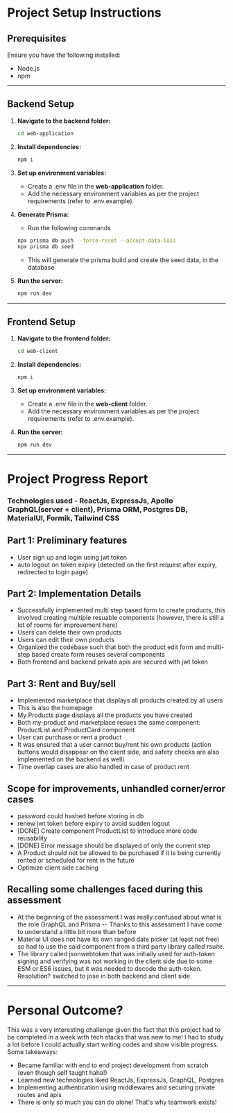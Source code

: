 # Project Setup Instructions

## Prerequisites
Ensure you have the following installed:
- Node.js
- npm

---------

## Backend Setup

1. **Navigate to the backend folder:**
   ```sh
   cd web-application
    ```
    
2. **Install dependencies:**
   ```sh
   npm i
    ```

3. **Set up environment variables:**

    - Create a .env file in the **web-application** folder.
    - Add the necessary environment variables as per the project requirements (refer to .env.example).

4. **Generate Prisma:**
    - Run the following commands
    ```sh
    npx prisma db push --force-reset --accept-data-loss
    npx prisma db seed
    ```
    - This will generate the prisma build and create the seed data, in the database

5. **Run the server:**
    ```sh
    npm run dev
    ```
-------------

## Frontend Setup

1. **Navigate to the frontend folder:**
   ```sh
   cd web-client
    ```
    
2. **Install dependencies:**
   ```sh
   npm i
    ```

3. **Set up environment variables:**

    - Create a .env file in the **web-client** folder.
    - Add the necessary environment variables as per the project requirements (refer to .env.example).

4. **Run the server:**
    ```sh
    npm run dev
    ```

----------

# Project Progress Report

### Technologies used - ReactJs, ExpressJs, Apollo GraphQL(server + client), Prisma ORM, Postgres DB, MaterialUI, Formik, Tailwind CSS

## Part 1: Preliminary features
- User sign up and login using jwt token
- auto logout on token expiry (detected on the first request after expiry, redirected to login page)

## Part 2: Implementation Details
- Successfully implemented multi step based form to create products, this involved creating multiple resuable components (however, there is still a lot of rooms for improvement here)
- Users can delete their own products
- Users can edit their own products
- Organized the codebase such that both the product edit form and multi-step based create form reuses several components
- Both frontend and backend private apis are secured with jwt token

## Part 3: Rent and Buy/sell
- Implemented marketplace that displays all products created by all users
- This is also the homepage
- My Products page displays all the products you have created
- Both my-product and marketplace resues the same component: ProductList and ProductCard component
- User can purchase or rent a product
- It was ensured that a user cannot buy/rent his own products (action buttons would disappear on the client side, and safety checks are also implemented on the backend as well)
- Time overlap cases are also handled in case of product rent

## Scope for improvements, unhandled corner/error cases
- password could hashed before storing in db
- renew jwt token before expiry to avoid sudden logout
- [DONE] Create component ProductList to introduce more code reusability
- [DONE] Error message should be displayed of only the current step
- A Product should not be allowed to be purchased if it is being currently rented or scheduled for rent in the future
- Optimize client side caching

## Recalling some challenges faced during this assessment
- At the beginning of the assessment I was really confused about what is the role GraphQL and Prisma -- Thanks to this assessment I have come to understand a little bit more than before
- Material UI does not have its own ranged date picker (at least not free) so had to use the said component from a third party library called rsuite.
- The library called jsonwebtoken that was initially used for auth-token signing and verifying was not working in the client side due to some ESM or ES6 issues, but it was needed to decode the auth-token. Resolution? switched to jose in both backend and client side.

-----------

# Personal Outcome?

This was a very interesting challenge given the fact that this project had to be completed in a week with tech stacks that was new to me! I had to study a lot before I could actually start writing codes and show visible progress. Some takeaways:
- Became familiar with end to end project development from scratch (even though self taught haha!)
- Learned new technologies liked ReactJs, ExpressJs, GraphQL, Postgres
- Implementing authentication using middlewares and securing private routes and apis
- There is only so much you can do alone! That's why teamwork exists!
